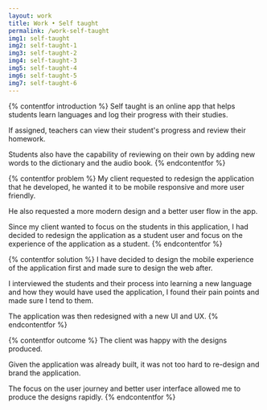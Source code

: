 ```yaml
---
layout: work
title: Work • Self taught
permalink: /work-self-taught
img1: self-taught
img2: self-taught-1
img3: self-taught-2
img4: self-taught-3
img5: self-taught-4
img6: self-taught-5
img7: self-taught-6
---
```


{% contentfor introduction %}
Self taught is an online app that helps students learn languages and log their progress with their studies.

If assigned, teachers can view their student's progress and review their homework.

Students also have the capability of reviewing on their own by adding new words to the dictionary and the audio book.
{% endcontentfor %}


{% contentfor problem %}
My client requested to redesign the application that he developed, he wanted it to be mobile responsive and more user friendly.

He also requested a more modern design and a better user flow in the app.

Since my client wanted to focus on the students in this application, I had decided to redesign the application as a student user and focus on the experience of the application as a student.
{% endcontentfor %}


{% contentfor solution %}
I have decided to design the mobile experience of the application first and made sure to design the web after.

I interviewed the students and their process into learning a new language and how they would have used the application, I found their pain points and made sure I tend to them.

The application was then redesigned with a new UI and UX.
{% endcontentfor %}


{% contentfor outcome %}
The client was happy with the designs produced. 

Given the application was already built, it was not too hard to re-design and brand the application. 

The focus on the user journey and better user interface allowed me to produce the designs rapidly.
{% endcontentfor %}